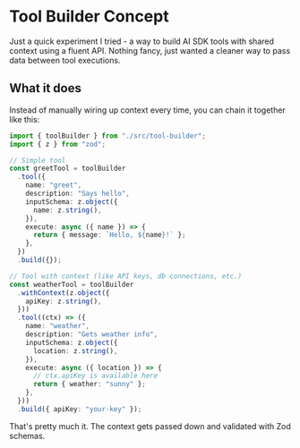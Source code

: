 # Tool Builder Concept

Just a quick experiment I tried - a way to build AI SDK tools with shared context using a fluent API. Nothing fancy, just wanted a cleaner way to pass data between tool executions.

## What it does

Instead of manually wiring up context every time, you can chain it together like this:

```typescript
import { toolBuilder } from "./src/tool-builder";
import { z } from "zod";

// Simple tool
const greetTool = toolBuilder
  .tool({
    name: "greet",
    description: "Says hello",
    inputSchema: z.object({
      name: z.string(),
    }),
    execute: async ({ name }) => {
      return { message: `Hello, ${name}!` };
    },
  })
  .build({});

// Tool with context (like API keys, db connections, etc.)
const weatherTool = toolBuilder
  .withContext(z.object({
    apiKey: z.string(),
  }))
  .tool((ctx) => ({
    name: "weather",
    description: "Gets weather info",
    inputSchema: z.object({
      location: z.string(),
    }),
    execute: async ({ location }) => {
      // ctx.apiKey is available here
      return { weather: "sunny" };
    },
  }))
  .build({ apiKey: "your-key" });
```

That's pretty much it. The context gets passed down and validated with Zod schemas.
